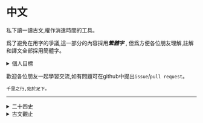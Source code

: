 中文
===

私下讀一讀古文,權作消遣時間的工具。


爲了避免在用字的爭議,這一部分的內容採用***繁體字*** , 但爲方便各位朋友理解,註解和譯文全部採用簡體字。

<details>
<summary>個人目標</summary>

給自己裏一個小目標:三十歲前讀完二十四史和古文觀止。

具體操作:
```
精讀,查古漢語字典,三行對譯,結尾評價
```

</details>

歡迎各位朋友一起學習交流,如有問題可在github中提出`issue`/`pull request`。

```
千里之行,始於足下。
```

---

<details>
<summary>二十四史</summary>

~~如果連接打不開就是我還沒有讀到這本書~~

~~暫時只有史記，而且目前只錄入了前五章，譯文和註釋更是少得可憐，畢竟慢工出細活。~~

- [《史記》](./二十四史/史記/README.md) - 司馬遷
- [《漢書》]() - 班固
- [《後漢書》]() - 范曄
- [《三國志》]() - 陳壽
- [《晉書》]() - 房玄齡 等
- [《宋书》]() - 沈約
- [《南齐书》]() - 蕭子顯
- [《梁书》]() - 姚思廉
- [《陈书》]() - 姚思廉
- [《魏书》]() - 魏收
- [《北齐书》]() - 李百藥
- [《周书》]() - 令狐德棻 等
- [《南史》]() - 李延壽
- [《北史》]() - 李延壽
- [《隋書》]() - 魏徵 等
- [《舊唐書》]() - 劉昫 等
- [《新唐書》]() - 歐陽修 等
- [《舊五代史》]() - 薛居正 等
- [《新五代史》]() - 歐陽修 等
- [《宋史》]() - 脫脫 等
- [《遼史》]() - 脫脫 等
- [《金史》]() - 脫脫 等
- [《元史》]() - 宋濂 等
- [《明史》]() - 張廷玉 等
- (相關)[《東觀漢記》]() - 劉珍 等
- (相關)[《新元史》]() - 柯劭忞
- (相關)[《清史稿》]() - 趙爾巽 等

</details>

<details>
<summary>古文觀止</summary>

</details>
